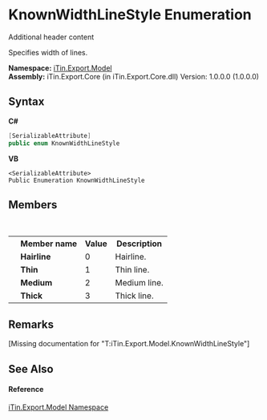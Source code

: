 # KnownWidthLineStyle Enumeration
Additional header content 

Specifies width of lines.

**Namespace:**&nbsp;<a href="N_iTin_Export_Model">iTin.Export.Model</a><br />**Assembly:**&nbsp;iTin.Export.Core (in iTin.Export.Core.dll) Version: 1.0.0.0 (1.0.0.0)

## Syntax

**C#**<br />
``` C#
[SerializableAttribute]
public enum KnownWidthLineStyle
```

**VB**<br />
``` VB
<SerializableAttribute>
Public Enumeration KnownWidthLineStyle
```


## Members
&nbsp;<table><tr><th></th><th>Member name</th><th>Value</th><th>Description</th></tr><tr><td /><td target="F:iTin.Export.Model.KnownWidthLineStyle.Hairline">**Hairline**</td><td>0</td><td>Hairline.</td></tr><tr><td /><td target="F:iTin.Export.Model.KnownWidthLineStyle.Thin">**Thin**</td><td>1</td><td>Thin line.</td></tr><tr><td /><td target="F:iTin.Export.Model.KnownWidthLineStyle.Medium">**Medium**</td><td>2</td><td>Medium line.</td></tr><tr><td /><td target="F:iTin.Export.Model.KnownWidthLineStyle.Thick">**Thick**</td><td>3</td><td>Thick line.</td></tr></table>

## Remarks
\[Missing <remarks> documentation for "T:iTin.Export.Model.KnownWidthLineStyle"\]

## See Also


#### Reference
<a href="N_iTin_Export_Model">iTin.Export.Model Namespace</a><br />